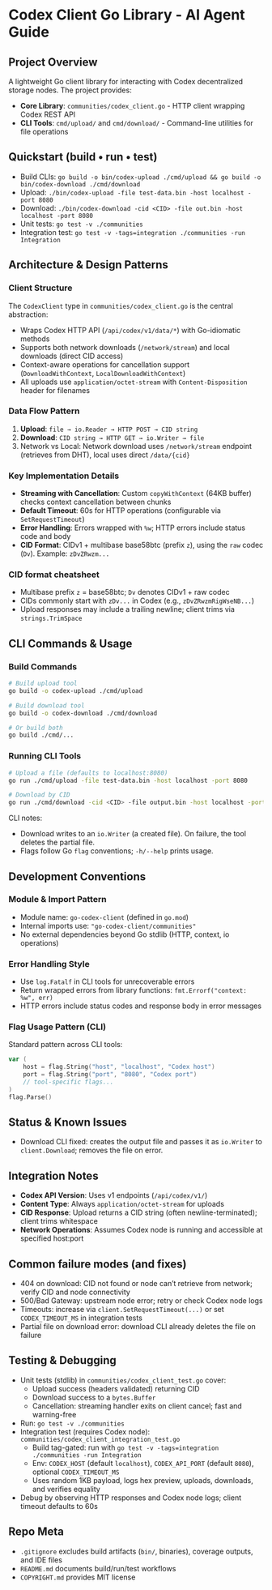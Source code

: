 # Codex Client Go Library - AI Agent Guide

## Project Overview
A lightweight Go client library for interacting with Codex decentralized storage nodes. The project provides:
- **Core Library**: `communities/codex_client.go` - HTTP client wrapping Codex REST API
- **CLI Tools**: `cmd/upload/` and `cmd/download/` - Command-line utilities for file operations

## Quickstart (build • run • test)
- Build CLIs: `go build -o bin/codex-upload ./cmd/upload && go build -o bin/codex-download ./cmd/download`
- Upload: `./bin/codex-upload -file test-data.bin -host localhost -port 8080`
- Download: `./bin/codex-download -cid <CID> -file out.bin -host localhost -port 8080`
- Unit tests: `go test -v ./communities`
- Integration test: `go test -v -tags=integration ./communities -run Integration`

## Architecture & Design Patterns

### Client Structure
The `CodexClient` type in `communities/codex_client.go` is the central abstraction:
- Wraps Codex HTTP API (`/api/codex/v1/data/*`) with Go-idiomatic methods
- Supports both network downloads (`/network/stream`) and local downloads (direct CID access)
- Context-aware operations for cancellation support (`DownloadWithContext`, `LocalDownloadWithContext`)
- All uploads use `application/octet-stream` with `Content-Disposition` header for filenames

### Data Flow Pattern
1. **Upload**: `file → io.Reader → HTTP POST → CID string`
2. **Download**: `CID string → HTTP GET → io.Writer → file`
3. Network vs Local: Network download uses `/network/stream` endpoint (retrieves from DHT), local uses direct `/data/{cid}`

### Key Implementation Details
- **Streaming with Cancellation**: Custom `copyWithContext` (64KB buffer) checks context cancellation between chunks
- **Default Timeout**: 60s for HTTP operations (configurable via `SetRequestTimeout`)
- **Error Handling**: Errors wrapped with `%w`; HTTP errors include status code and body
- **CID Format**: CIDv1 + multibase base58btc (prefix `z`), using the `raw` codec (`Dv`). Example: `zDvZRwzm...`

### CID format cheatsheet
- Multibase prefix `z` = base58btc; `Dv` denotes CIDv1 + raw codec
- CIDs commonly start with `zDv...` in Codex (e.g., `zDvZRwzmRigWseNB...`)
- Upload responses may include a trailing newline; client trims via `strings.TrimSpace`

## CLI Commands & Usage

### Build Commands
```bash
# Build upload tool
go build -o codex-upload ./cmd/upload

# Build download tool  
go build -o codex-download ./cmd/download

# Or build both
go build ./cmd/...
```

### Running CLI Tools
```bash
# Upload a file (defaults to localhost:8080)
go run ./cmd/upload -file test-data.bin -host localhost -port 8080

# Download by CID
go run ./cmd/download -cid <CID> -file output.bin -host localhost -port 8080
```

CLI notes:
- Download writes to an `io.Writer` (a created file). On failure, the tool deletes the partial file.
- Flags follow Go `flag` conventions; `-h/--help` prints usage.

## Development Conventions

### Module & Import Pattern
- Module name: `go-codex-client` (defined in `go.mod`)
- Internal imports use: `"go-codex-client/communities"`
- No external dependencies beyond Go stdlib (HTTP, context, io operations)

### Error Handling Style
- Use `log.Fatalf` in CLI tools for unrecoverable errors
- Return wrapped errors from library functions: `fmt.Errorf("context: %w", err)`
- HTTP errors include status codes and response body in error messages

### Flag Usage Pattern (CLI)
Standard pattern across CLI tools:
```go
var (
    host = flag.String("host", "localhost", "Codex host")
    port = flag.String("port", "8080", "Codex port")
    // tool-specific flags...
)
flag.Parse()
```

## Status & Known Issues
- Download CLI fixed: creates the output file and passes it as `io.Writer` to `client.Download`; removes the file on error.

## Integration Notes
- **Codex API Version**: Uses v1 endpoints (`/api/codex/v1/`)
- **Content Type**: Always `application/octet-stream` for uploads
- **CID Response**: Upload returns a CID string (often newline-terminated); client trims whitespace
- **Network Operations**: Assumes Codex node is running and accessible at specified host:port

## Common failure modes (and fixes)
- 404 on download: CID not found or node can’t retrieve from network; verify CID and node connectivity
- 500/Bad Gateway: upstream node error; retry or check Codex node logs
- Timeouts: increase via `client.SetRequestTimeout(...)` or set `CODEX_TIMEOUT_MS` in integration tests
- Partial file on download error: download CLI already deletes the file on failure

## Testing & Debugging
- Unit tests (stdlib) in `communities/codex_client_test.go` cover:
    - Upload success (headers validated) returning CID
    - Download success to a `bytes.Buffer`
    - Cancellation: streaming handler exits on client cancel; fast and warning-free
- Run: `go test -v ./communities`
- Integration test (requires Codex node): `communities/codex_client_integration_test.go`
    - Build tag-gated: run with `go test -v -tags=integration ./communities -run Integration`
    - Env: `CODEX_HOST` (default `localhost`), `CODEX_API_PORT` (default `8080`), optional `CODEX_TIMEOUT_MS`
    - Uses random 1KB payload, logs hex preview, uploads, downloads, and verifies equality
- Debug by observing HTTP responses and Codex node logs; client timeout defaults to 60s

## Repo Meta
- `.gitignore` excludes build artifacts (`bin/`, binaries), coverage outputs, and IDE files
- `README.md` documents build/run/test workflows
- `COPYRIGHT.md` provides MIT license
